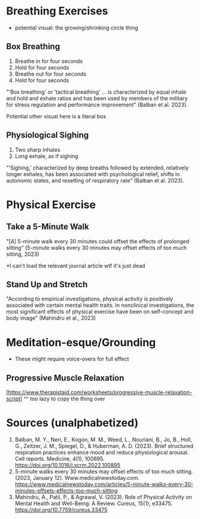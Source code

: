 # Breathing Exercises
- potential visual: the growing/shrinking circle thing

## Box Breathing
1. Breathe in for four seconds
2. Hold for four seconds
3. Breathe out for four seconds
4. Hold for four seconds

"'Box breathing' or 'tactical breathing' ... is characterized by equal inhale and hold and exhale ratios and has been used by members of the military for stress regulation and performance improvement" (Balban et al. 2023).

Potential other visual here is a literal box

## Physiological Sighing
1. Two sharp inhales
2. Long exhale, as if sighing

"'Sighing,' characterized by deep breaths followed by extended, relatively longer exhales, has been associated with psychological relief, shifts in autonomic states, and resetting of respiratory rate" (Balban et al. 2023).

# Physical Exercise
## Take a 5-Minute Walk
"[A] 5-minute walk every 30 minutes could offset the effects of prolonged sitting" (5-minute walks every 30 minutes may offset effects of too much sitting, 2023)

*I can't load the relevant journal article wtf it's just dead

## Stand Up and Stretch

"According to empirical investigations, physical activity is positively associated with certain mental health traits. In nonclinical investigations, the most significant effects of physical exercise have been on self-concept and body image" (Mahindru et al., 2023)

# Meditation-esque/Grounding
- These might require voice-overs for full effect
## Progressive Muscle Relaxation
[https://www.therapistaid.com/worksheets/progressive-muscle-relaxation-script]
^^ too lazy to copy the thing over

# Sources (unalphabetized)
1. Balban, M. Y., Neri, E., Kogon, M. M., Weed, L., Nouriani, B., Jo, B., Holl, G., Zeitzer, J. M., Spiegel, D., & Huberman, A. D. (2023). Brief structured respiration practices enhance mood and reduce physiological arousal. Cell reports. Medicine, 4(1), 100895. https://doi.org/10.1016/j.xcrm.2022.100895
2. 5-minute walks every 30 minutes may offset effects of too much sitting. (2023, January 12). Www.medicalnewstoday.com. https://www.medicalnewstoday.com/articles/5-minute-walks-every-30-minutes-offsets-effects-too-much-sitting
3. Mahindru, A., Patil, P., & Agrawal, V. (2023). Role of Physical Activity on Mental Health and Well-Being: A Review. Cureus, 15(1), e33475. https://doi.org/10.7759/cureus.33475
‌